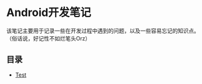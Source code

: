 # A**ndroid开发笔记**

该笔记主要用于记录一些在开发过程中遇到的问题，以及一些容易忘记的知识点。（俗话说，好记性不如烂笔头Orz）

## 目录

* [Test](/test.md)



